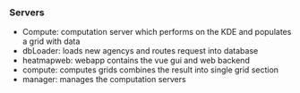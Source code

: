### Servers

- Compute: computation server which performs on the KDE and populates a grid
with data
- dbLoader: loads new agencys and routes request into database
- heatmapweb: webapp contains the vue gui and web backend
- compute: computes grids combines the result into single grid section
- manager: manages the computation servers
